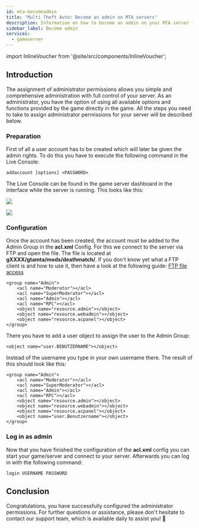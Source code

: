 ```yaml
---
id: mta-becomeadmin
title: "Multi Theft Auto: Become an admin on MTA servers"
description: Information on how to become an admin on your MTA server from ZAP-Hosting - ZAP-Hosting.com documentation
sidebar_label: Become admin
services:
  - gameserver
---
```


import InlineVoucher from '@site/src/components/InlineVoucher';

## Introduction
The assignment of administrator permissions allows you simple and comprehensive administration with full control of your server. As an administrator, you have the option of using all available options and functions provided by the game directly in the game. All the steps you need to take to assign administrator permissions for your server will be described below. 
<InlineVoucher />

### Preparation

First of all a user account has to be created which will later be given the admin rights. To do this you have to execute the following command in the Live Console:

```
addaccount [options] <PASSWORD>
```

The Live Console can be found in the game server dashboard in the interface while the server is running. This looks like this:

![](https://screensaver01.zap-hosting.com/index.php/s/KHcBA5p5ZC4pJ4R/preview)



![](https://screensaver01.zap-hosting.com/index.php/s/tKLHyoSandPpfx2/preview)




### Configuration

Once the account has been created, the account must be added to the Admin Group in the **acl.xml** Config. For this we connect to the server via FTP and open the file. The file is located at **gXXXX/gtamta/mods/deathmatch/**. If you don't know yet what a FTP client is and how to use it, then have a look at the following guide:  [FTP file access](gameserver-ftpaccess.md)

```
<group name="Admin">
    <acl name="Moderator"></acl>
    <acl name="SuperModerator"></acl>
    <acl name="Admin"></acl>
    <acl name="RPC"></acl>
    <object name="resource.admin"></object>
    <object name="resource.webadmin"></object>
    <object name="resource.acpanel"></object>
</group>
```

There you have to add a user object to assign the user to the Admin Group:

```
<object name="user.BENUTZERNAME"></object>
```

Instead of the username you type in your own username there. The result of this should look like this:

```
<group name="Admin">
    <acl name="Moderator"></acl>
    <acl name="SuperModerator"></acl>
    <acl name="Admin"></acl>
    <acl name="RPC"></acl>
    <object name="resource.admin"></object>
    <object name="resource.webadmin"></object>
    <object name="resource.acpanel"></object>
    <object name="user.Benutzername"></object>
</group>
```



### Log in as admin

Now that you have finished the configuration of the **acl.xml** config you can start your game/server and connect to your server. Afterwards you can log in with the following command:

```
login USERNAME PASSWORD
```

## Conclusion

Congratulations, you have successfully configured the administrator permissions. For further questions or assistance, please don't hesitate to contact our support team, which is available daily to assist you! 🙂

